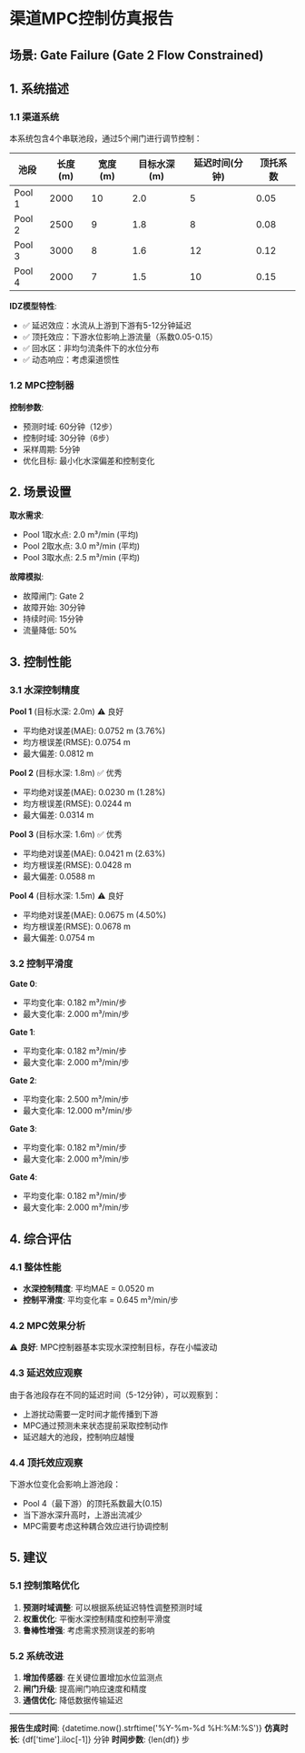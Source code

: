 # 渠道MPC控制仿真报告

## 场景: Gate Failure (Gate 2 Flow Constrained)

## 1. 系统描述

### 1.1 渠道系统

本系统包含4个串联池段，通过5个闸门进行调节控制：

| 池段 | 长度(m) | 宽度(m) | 目标水深(m) | 延迟时间(分钟) | 顶托系数 |
|------|---------|---------|------------|--------------|---------|
| Pool 1 | 2000 | 10 | 2.0 | 5 | 0.05 |
| Pool 2 | 2500 | 9 | 1.8 | 8 | 0.08 |
| Pool 3 | 3000 | 8 | 1.6 | 12 | 0.12 |
| Pool 4 | 2000 | 7 | 1.5 | 10 | 0.15 |

**IDZ模型特性**:
- ✅ 延迟效应：水流从上游到下游有5-12分钟延迟
- ✅ 顶托效应：下游水位影响上游流量（系数0.05-0.15）
- ✅ 回水区：非均匀流条件下的水位分布
- ✅ 动态响应：考虑渠道惯性

### 1.2 MPC控制器

**控制参数**:
- 预测时域: 60分钟（12步）
- 控制时域: 30分钟（6步）
- 采样周期: 5分钟
- 优化目标: 最小化水深偏差和控制变化

## 2. 场景设置


**取水需求**:
- Pool 1取水点: 2.0 m³/min (平均)
- Pool 2取水点: 3.0 m³/min (平均)
- Pool 3取水点: 2.5 m³/min (平均)

**故障模拟**:
- 故障闸门: Gate 2
- 故障开始: 30分钟
- 持续时间: 15分钟
- 流量降低: 50%


## 3. 控制性能

### 3.1 水深控制精度


**Pool 1** (目标水深: 2.0m) ⚠️ 良好
- 平均绝对误差(MAE): 0.0752 m (3.76%)
- 均方根误差(RMSE): 0.0754 m
- 最大偏差: 0.0812 m


**Pool 2** (目标水深: 1.8m) ✅ 优秀
- 平均绝对误差(MAE): 0.0230 m (1.28%)
- 均方根误差(RMSE): 0.0244 m
- 最大偏差: 0.0314 m


**Pool 3** (目标水深: 1.6m) ✅ 优秀
- 平均绝对误差(MAE): 0.0421 m (2.63%)
- 均方根误差(RMSE): 0.0428 m
- 最大偏差: 0.0588 m


**Pool 4** (目标水深: 1.5m) ⚠️ 良好
- 平均绝对误差(MAE): 0.0675 m (4.50%)
- 均方根误差(RMSE): 0.0678 m
- 最大偏差: 0.0754 m


### 3.2 控制平滑度


**Gate 0**:
- 平均变化率: 0.182 m³/min/步
- 最大变化率: 2.000 m³/min/步


**Gate 1**:
- 平均变化率: 0.182 m³/min/步
- 最大变化率: 2.000 m³/min/步


**Gate 2**:
- 平均变化率: 2.500 m³/min/步
- 最大变化率: 12.000 m³/min/步


**Gate 3**:
- 平均变化率: 0.182 m³/min/步
- 最大变化率: 2.000 m³/min/步


**Gate 4**:
- 平均变化率: 0.182 m³/min/步
- 最大变化率: 2.000 m³/min/步



## 4. 综合评估

### 4.1 整体性能

- **水深控制精度**: 平均MAE = 0.0520 m
- **控制平滑度**: 平均变化率 = 0.645 m³/min/步

### 4.2 MPC效果分析

⚠️ **良好**: MPC控制器基本实现水深控制目标，存在小幅波动


### 4.3 延迟效应观察

由于各池段存在不同的延迟时间（5-12分钟），可以观察到：
- 上游扰动需要一定时间才能传播到下游
- MPC通过预测未来状态提前采取控制动作
- 延迟越大的池段，控制响应越慢

### 4.4 顶托效应观察

下游水位变化会影响上游池段：
- Pool 4（最下游）的顶托系数最大(0.15)
- 当下游水深升高时，上游出流减少
- MPC需要考虑这种耦合效应进行协调控制

## 5. 建议

### 5.1 控制策略优化

1. **预测时域调整**: 可以根据系统延迟特性调整预测时域
2. **权重优化**: 平衡水深控制精度和控制平滑度
3. **鲁棒性增强**: 考虑需求预测误差的影响

### 5.2 系统改进

1. **增加传感器**: 在关键位置增加水位监测点
2. **闸门升级**: 提高闸门响应速度和精度
3. **通信优化**: 降低数据传输延迟

---

**报告生成时间**: {datetime.now().strftime('%Y-%m-%d %H:%M:%S')}
**仿真时长**: {df['time'].iloc[-1]} 分钟
**时间步数**: {len(df)} 步
